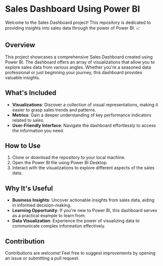 # Sales Dashboard Using Power BI

Welcome to the Sales Dashboard project! This repository is dedicated to providing insights into sales data through the power of Power BI. 📈

## Overview

This project showcases a comprehensive Sales Dashboard created using Power BI. The dashboard offers an array of visualizations that allow you to explore sales data from various angles. Whether you're a seasoned data professional or just beginning your journey, this dashboard provides valuable insights.

## What's Included

- **Visualizations**: Discover a collection of visual representations, making it easier to grasp sales trends and patterns.
- **Metrics**: Gain a deeper understanding of key performance indicators related to sales.
- **User-Friendly Interface**: Navigate the dashboard effortlessly to access the information you need.

## How to Use

1. Clone or download the repository to your local machine.
2. Open the Power BI file using Power BI Desktop.
3. Interact with the visualizations to explore different aspects of the sales data.

## Why It's Useful

- **Business Insights**: Uncover actionable insights from sales data, aiding in informed decision-making.
- **Learning Opportunity**: If you're new to Power BI, this dashboard serves as a practical example to learn from.
- **Data Visualization**: Experience the power of visualizing data to communicate complex information effectively.

## Contribution

Contributions are welcome! Feel free to suggest improvements by opening an issue or submitting a pull request.
